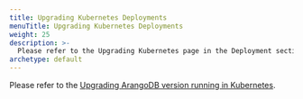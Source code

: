 ```yaml
---
title: Upgrading Kubernetes Deployments
menuTitle: Upgrading Kubernetes Deployments
weight: 25
description: >-
  Please refer to the Upgrading Kubernetes page in the Deployment section
archetype: default
---
```

Please refer to the [Upgrading ArangoDB version running in Kubernetes](https://arangodb.github.io/kube-arangodb/docs/upgrading).
